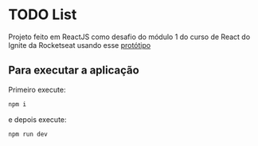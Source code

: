 # TODO List

Projeto feito em ReactJS como desafio do módulo 1 do curso de React do Ignite da Rocketseat usando esse [protótipo](https://www.figma.com/file/xMZ7uFNNclo6GcBquYafDh/ToDo-List-%28Copy%29?node-id=12:106)

## Para executar a aplicação

Primeiro execute: 

```bash
npm i
```
e depois execute:

```bash
npm run dev
```
